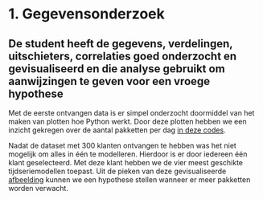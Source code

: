 # 1. Gegevensonderzoek
## De student heeft de gegevens, verdelingen, uitschieters, correlaties goed onderzocht en gevisualiseerd en die analyse gebruikt om aanwijzingen te geven voor een vroege hypothese

Met de eerste ontvangen data is er simpel onderzocht doormiddel van het maken van plotten hoe Python werkt. Door deze plotten hebben we een inzicht gekregen over de aantal pakketten per dag [in deze codes](https://github.com/IsmailBoyuksimsek/IsmailBoyuksimsek/blob/main/python%20codes/Ismail%2024%20plotten%20.ipynb). 

Nadat de dataset met 300 klanten ontvangen te hebben was het niet mogelijk om alles in één te modelleren. Hierdoor is er door iedereen één klant geselecteerd. Met deze klant hebben we de vier meest geschikte tijdseriemodellen toepast. Uit de pieken van deze gevisualiseerde [afbeelding](https://github.com/IsmailBoyuksimsek/IsmailBoyuksimsek/blob/main/afbeeldingen/klant%20289.PNG) kunnen we een hypothese stellen wanneer er meer pakketten worden verwacht.

